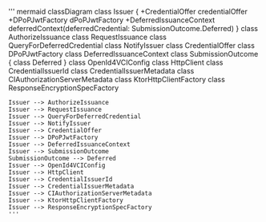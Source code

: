 ''' mermaid
classDiagram
    class Issuer {
        +CredentialOffer credentialOffer
        +DPoPJwtFactory dPoPJwtFactory
        +DeferredIssuanceContext deferredContext(deferredCredential: SubmissionOutcome.Deferred)
    }
    class AuthorizeIssuance
    class RequestIssuance
    class QueryForDeferredCredential
    class NotifyIssuer
    class CredentialOffer
    class DPoPJwtFactory
    class DeferredIssuanceContext
    class SubmissionOutcome {
        class Deferred
    }
    class OpenId4VCIConfig
    class HttpClient
    class CredentialIssuerId
    class CredentialIssuerMetadata
    class CIAuthorizationServerMetadata
    class KtorHttpClientFactory
    class ResponseEncryptionSpecFactory

    Issuer --> AuthorizeIssuance
    Issuer --> RequestIssuance
    Issuer --> QueryForDeferredCredential
    Issuer --> NotifyIssuer
    Issuer --> CredentialOffer
    Issuer --> DPoPJwtFactory
    Issuer --> DeferredIssuanceContext
    Issuer --> SubmissionOutcome
    SubmissionOutcome --> Deferred
    Issuer --> OpenId4VCIConfig
    Issuer --> HttpClient
    Issuer --> CredentialIssuerId
    Issuer --> CredentialIssuerMetadata
    Issuer --> CIAuthorizationServerMetadata
    Issuer --> KtorHttpClientFactory
    Issuer --> ResponseEncryptionSpecFactory
    '''

    
